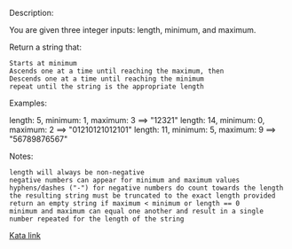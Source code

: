 Description:

You are given three integer inputs: length, minimum, and maximum.

Return a string that:

    Starts at minimum
    Ascends one at a time until reaching the maximum, then
    Descends one at a time until reaching the minimum
    repeat until the string is the appropriate length

Examples:

 length: 5, minimum: 1, maximum: 3   ==>  "12321"
 length: 14, minimum: 0, maximum: 2  ==>  "01210121012101"
 length: 11, minimum: 5, maximum: 9  ==>  "56789876567"

Notes:

    length will always be non-negative
    negative numbers can appear for minimum and maximum values
    hyphens/dashes ("-") for negative numbers do count towards the length
    the resulting string must be truncated to the exact length provided
    return an empty string if maximum < minimum or length == 0
    minimum and maximum can equal one another and result in a single number repeated for the length of the string

[Kata link](https://www.codewars.com/kata/62ca07aaedc75c88fb95ee2f)